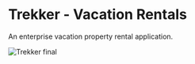 # Trekker - Vacation Rentals 
An enterprise vacation property rental application. 

![Trekker final](https://github.com/visionmq/Trekker/assets/146690609/e00f3438-6166-46d9-976d-e156c93585f1)
